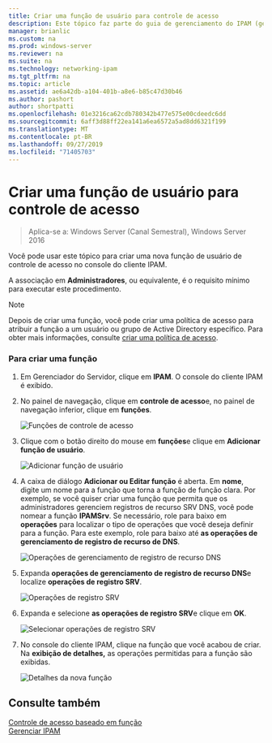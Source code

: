 ```yaml
---
title: Criar uma função de usuário para controle de acesso
description: Este tópico faz parte do guia de gerenciamento do IPAM (gerenciamento de endereços IP) no Windows Server 2016.
manager: brianlic
ms.custom: na
ms.prod: windows-server
ms.reviewer: na
ms.suite: na
ms.technology: networking-ipam
ms.tgt_pltfrm: na
ms.topic: article
ms.assetid: ae6a42db-a104-401b-a8e6-b85c47d30b46
ms.author: pashort
author: shortpatti
ms.openlocfilehash: 01e3216ca62cdb780342b477e575e00cdeedc6dd
ms.sourcegitcommit: 6aff3d88ff22ea141a6ea6572a5ad8dd6321f199
ms.translationtype: MT
ms.contentlocale: pt-BR
ms.lasthandoff: 09/27/2019
ms.locfileid: "71405703"
---
```

# <a name="create-a-user-role-for-access-control"></a>Criar uma função de usuário para controle de acesso

>Aplica-se a: Windows Server (Canal Semestral), Windows Server 2016

Você pode usar este tópico para criar uma nova função de usuário de controle de acesso no console do cliente IPAM.  
  
A associação em **Administradores**, ou equivalente, é o requisito mínimo para executar este procedimento.  
  
> [!NOTE]  
> Depois de criar uma função, você pode criar uma política de acesso para atribuir a função a um usuário ou grupo de Active Directory específico. Para obter mais informações, consulte [criar uma política de acesso](../../technologies/ipam/Create-an-Access-Policy.md).  
  
### <a name="to-create-a-role"></a>Para criar uma função  
  
1.  Em Gerenciador do Servidor, clique em **IPAM**. O console do cliente IPAM é exibido.  
  
2.  No painel de navegação, clique em **controle de acesso**e, no painel de navegação inferior, clique em **funções**.  
  
    ![Funções de controle de acesso](../../media/Create-a-User-Role-for-Access-Control/ipam_CreateUserRole_01.jpg)  
  
3.  Clique com o botão direito do mouse em **funções**e clique em **Adicionar função de usuário**.  
  
    ![Adicionar função de usuário](../../media/Create-a-User-Role-for-Access-Control/ipam_CreateUserRole_02.jpg)  
  
4.  A caixa de diálogo **Adicionar ou Editar função** é aberta. Em **nome**, digite um nome para a função que torna a função de função clara. Por exemplo, se você quiser criar uma função que permita que os administradores gerenciem registros de recurso SRV DNS, você pode nomear a função **IPAMSrv**. Se necessário, role para baixo em **operações** para localizar o tipo de operações que você deseja definir para a função. Para este exemplo, role para baixo até **as operações de gerenciamento de registro de recurso de DNS**.  
  
    ![Operações de gerenciamento de registro de recurso DNS](../../media/Create-a-User-Role-for-Access-Control/ipam_CreateUserRole_03.jpg)  
  
5.  Expanda **operações de gerenciamento de registro de recurso DNS**e localize **operações de registro SRV**.  
  
    ![Operações de registro SRV](../../media/Create-a-User-Role-for-Access-Control/ipam_CreateUserRole_04.jpg)  
  
6.  Expanda e selecione **as operações de registro SRV**e clique em **OK**.  
  
    ![Selecionar operações de registro SRV](../../media/Create-a-User-Role-for-Access-Control/ipam_CreateUserRole_05.jpg)  
  
7.  No console do cliente IPAM, clique na função que você acabou de criar. Na **exibição de detalhes,** as operações permitidas para a função são exibidas.  
  
    ![Detalhes da nova função](../../media/Create-a-User-Role-for-Access-Control/ipam_CreateUserRole_06.jpg)  
  
## <a name="see-also"></a>Consulte também  
[Controle de acesso baseado em função](Role-based-Access-Control.md)  
[Gerenciar IPAM](Manage-IPAM.md)  
  


